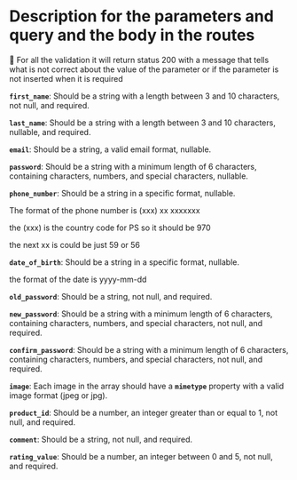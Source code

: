 # Description for the parameters and query and the body in the routes

<aside>
📢 For all the validation it will return status 200 with a message that tells what is not correct about the value of the parameter or if the parameter is not inserted when it is required

</aside>

**`first_name`**: Should be a string with a length between 3 and 10 characters, not null, and required.

**`last_name`**: Should be a string with a length between 3 and 10 characters, nullable, and required.

**`email`**: Should be a string, a valid email format, nullable.

**`password`**: Should be a string with a minimum length of 6 characters, containing characters, numbers, and special characters, nullable.

 **`phone_number`**: Should be a string in a specific format, nullable.

The format of the phone number is (xxx) xx xxxxxxx 

the (xxx) is the country code for PS so it should be 970

the next xx is could be just 59 or 56

**`date_of_birth`**: Should be a string in a specific format, nullable.

the format of the date is yyyy-mm-dd

**`old_password`**: Should be a string, not null, and required.

**`new_password`**: Should be a string with a minimum length of 6 characters, containing characters, numbers, and special characters, not null, and required.

**`confirm_password`**: Should be a string with a minimum length of 6 characters, containing characters, numbers, and special characters, not null, and required.

**`image`**: Each image in the array should have a **`mimetype`** property with a valid image format (jpeg or jpg).

**`product_id`**: Should be a number, an integer greater than or equal to 1, not null, and required.

**`comment`**: Should be a string, not null, and required.

**`rating_value`**: Should be a number, an integer between 0 and 5, not null, and required.